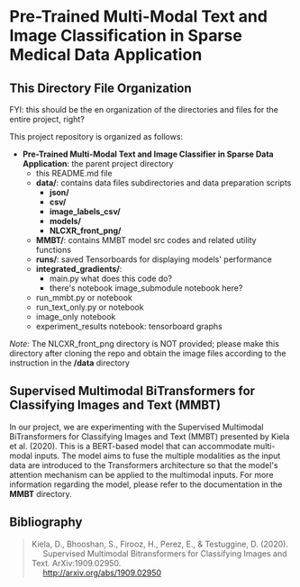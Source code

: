 # Pre-Trained Multi-Modal Text and Image Classification in Sparse Medical Data Application

## This Directory File Organization

FYI: this should be the en organization of the directories and files for the entire project, right?

This project repository is organized as follows:

* **Pre-Trained Multi-Modal Text and Image Classifier in Sparse Data Application**: the parent project directory
    * this README.md file
    * **data/**: contains data files subdirectories and data preparation scripts
        * **json/**
        * **csv/**
        * **image_labels_csv/**
        * **models/**
        * **NLCXR_front_png/**
    * **MMBT/**: contains MMBT model src codes and related utility functions
    * **runs/**: saved Tensorboards for displaying models' performance
    * **integrated_gradients/**: 
        * main.py what does this code do?
        * there's notebook image_submodule notebook here?
    * run_mmbt.py or notebook
    * run_text_only.py or notebook
    * image_only notebook
    * experiment_results notebook: tensorboard graphs
    
*Note:* The NLCXR_front_png directory is NOT provided; please make this directory after cloning the repo and obtain the
image files according to the instruction in the **/data** directory

## Supervised Multimodal BiTransformers for Classifying Images and Text (MMBT)

In our project, we are experimenting with the Supervised Multimodal BiTransformers for Classifying Images and Text
(MMBT) presented by Kiela et al. (2020). This is a BERT-based model that can accommodate multi-modal inputs.
The model aims to fuse the multiple modalities as the input data are introduced to the Transformers
architecture so that the model's attention mechanism can be applied to the multimodal inputs. For more information
regarding the model, please refer to the documentation in the **MMBT** directory.

## Bibliography

>Kiela, D., Bhooshan, S., Firooz, H., Perez, E., & Testuggine, D. (2020).     
> &nbsp;&nbsp;&nbsp;&nbsp;&nbsp;Supervised Multimodal Bitransformers for Classifying Images and Text. ArXiv:1909.02950.  
> &nbsp;&nbsp;&nbsp;&nbsp;&nbsp;http://arxiv.org/abs/1909.02950  